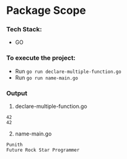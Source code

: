 # Package Scope

### Tech Stack:
+ GO

### To execute the project:
+ Run `go run declare-multiple-function.go`
+ Run `go run name-main.go`


### Output
1. declare-multiple-function.go
```
42
42
```
2. name-main.go
```
Punith
Future Rock Star Programmer
```